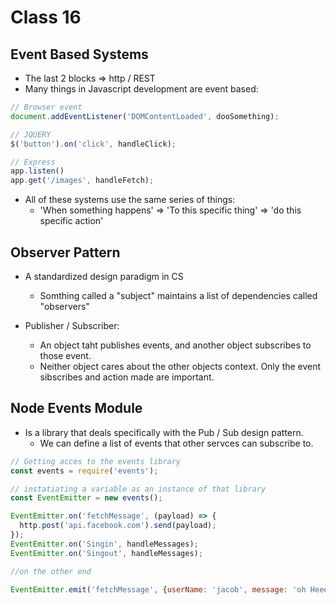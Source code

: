 # Class 16

## Event Based Systems

- The last 2 blocks => http / REST
- Many things in Javascript development are event based:

```js
// Browser event
document.addEventListener('DOMContentLoaded', dooSomething);

// JQUERY
$('button').on('click', handleClick);

// Express
app.listen()
app.get('/images', handleFetch);
```

- All of these systems use the same series of things:
  - 'When something happens' => 'To this specific thing' => 'do this specific action'

## Observer Pattern

- A standardized design paradigm in CS
  - Somthing called a "subject" maintains a list of dependencies called "observers"

- Publisher / Subscriber:
  - An object taht publishes events, and another object subscribes to those event.
  - Neither object cares about the other objects context. Only the event sibscribes and action made are important.

## Node Events Module

- Is a library that deals specifically with the Pub / Sub design pattern.
  - We can define a list of events that other servces can subscribe to.
  
```js
// Getting acces to the events library
const events = require('events');

// instatiating a variable as an instance of that library
const EventEmitter = new events();

EventEmitter.on('fetchMessage', (payload) => {
  http.post('api.facebook.com').send(payload);
});
EventEmitter.on('Singin', handleMessages);
EventEmitter.on('Singout', handleMessages);

//on the other end

EventEmitter.emit('fetchMessage', {userName: 'jacob', message: 'oh Heeeey'});

```
